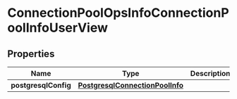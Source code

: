 

# ConnectionPoolOpsInfoConnectionPoolInfoUserView


## Properties

Name | Type | Description | Notes
------------ | ------------- | ------------- | -------------
**postgresqlConfig** | [**PostgresqlConnectionPoolInfo**](PostgresqlConnectionPoolInfo.md) |  |  [optional]



